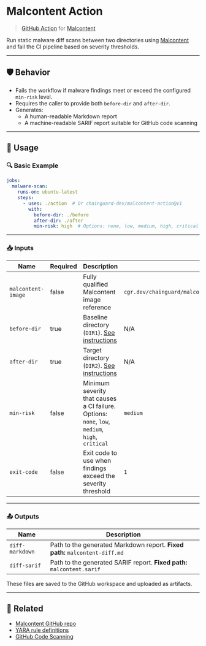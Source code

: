 # Malcontent Action

> [GitHub Action](https://github.com/features/actions) for [Malcontent](https://github.com/chainguard-dev/malcontent)

Run static malware diff scans between two directories using [Malcontent](https://github.com/chainguard-dev/malcontent) and fail the CI pipeline based on severity thresholds.

---

## 🛡️ Behavior

- Fails the workflow if malware findings meet or exceed the configured `min-risk` level.
- Requires the caller to provide both `before-dir` and `after-dir`.
- Generates:
  - A human-readable Markdown report
  - A machine-readable SARIF report suitable for GitHub code scanning

---

## 🚀 Usage

### 🔍 Basic Example

```yaml
jobs:
  malware-scan:
    runs-on: ubuntu-latest
    steps:
      - uses: ./action  # Or chainguard-dev/malcontent-action@v1
        with:
          before-dir: ./before
          after-dir: ./after
          min-risk: high  # Options: none, low, medium, high, critical
```

---

### 📥 Inputs

| Name              | Required | Description                                                                                       | Default |
|-------------------|----------|---------------------------------------------------------------------------------------------------|---------|
| `malcontent-image`| false     | Fully qualified Malcontent image reference                                                       | `cgr.dev/chainguard/malcontent@sha256:fdfca44c401a5ca98af51292a821278644895bc1963f7a76a733d76647ff0ede` |
| `before-dir`      | true      | Baseline directory (`DIR1`). [See instructions](https://github.com/chainguard-dev/malcontent?tab=readme-ov-file#diff) | N/A     |
| `after-dir`       | true      | Target directory (`DIR2`). [See instructions](https://github.com/chainguard-dev/malcontent?tab=readme-ov-file#diff)   | N/A     |
| `min-risk`        | false     | Minimum severity that causes a CI failure. Options: `none`, `low`, `medium`, `high`, `critical`  | `medium` |
| `exit-code`       | false     | Exit code to use when findings exceed the severity threshold                                     | `1`     |

---

### 📤 Outputs

| Name             | Description                                                                 |
|------------------|-----------------------------------------------------------------------------|
| `diff-markdown`  | Path to the generated Markdown report. **Fixed path:** `malcontent-diff.md` |
| `diff-sarif`     | Path to the generated SARIF report. **Fixed path:** `malcontent.sarif`       |

These files are saved to the GitHub workspace and uploaded as artifacts.

---

## 📎 Related

- [Malcontent GitHub repo](https://github.com/chainguard-dev/malcontent)
- [YARA rule definitions](https://github.com/chainguard-dev/malcontent/tree/main/rules)
- [GitHub Code Scanning](https://docs.github.com/en/code-security/code-scanning)

